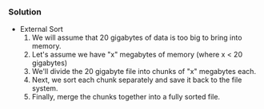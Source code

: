 ### Solution

- External Sort
  1. We will assume that 20 gigabytes of data is too big to bring into memory.
  1. Let's assume we have "x" megabytes of memory (where x < 20 gigabytes)
  1. We'll divide the 20 gigabyte file into chunks of "x" megabytes each.
  1. Next, we sort each chunk separately and save it back to the file system.
  1. Finally, merge the chunks together into a fully sorted file.
